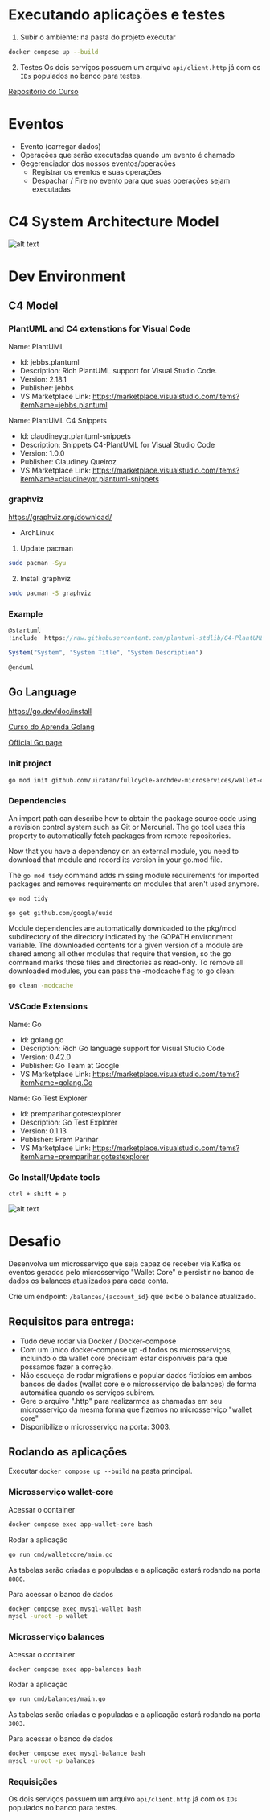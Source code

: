 # Executando aplicações e testes

1. Subir o ambiente: na pasta do projeto executar
```sh
docker compose up --build
```

2. Testes
Os dois serviços possuem um arquivo `api/client.http` já com os `IDs` populados no banco para testes.




[Repositório do Curso](https://github.com/devfullcycle/fc-eda/tree/main)
# Eventos
- Evento (carregar dados)
- Operações que serão executadas quando um evento é chamado
- Gegerenciador dos nossos eventos/operações
  - Registrar os eventos e suas operações
  - Despachar / Fire no evento para que suas operações sejam executadas


# C4 System Architecture Model

![alt text](image.png)

# Dev Environment

## C4 Model

### PlantUML and C4 extenstions for Visual Code
Name: PlantUML
- Id: jebbs.plantuml
- Description: Rich PlantUML support for Visual Studio Code.
- Version: 2.18.1
- Publisher: jebbs
- VS Marketplace Link: https://marketplace.visualstudio.com/items?itemName=jebbs.plantuml


 Name: PlantUML C4 Snippets
- Id: claudineyqr.plantuml-snippets
- Description: Snippets C4-PlantUML for Visual Studio Code
- Version: 1.0.0
- Publisher: Claudiney Queiroz
- VS Marketplace Link: https://marketplace.visualstudio.com/items?itemName=claudineyqr.plantuml-snippets

### graphviz
https://graphviz.org/download/

* ArchLinux
1. Update pacman
```zsh
sudo pacman -Syu
```

2. Install graphviz
```zsh
sudo pacman -S graphviz
```

### Example
```js
@startuml
!include  https://raw.githubusercontent.com/plantuml-stdlib/C4-PlantUML/master/C4_Container.puml

System("System", "System Title", "System Description")

@enduml
```

## Go Language
https://go.dev/doc/install

[Curso do Aprenda Golang](https://www.youtube.com/watch?v=bOlnyWOjVIo&list=PLHPgIIn9ls6-1l7h8RUClMKPHi4NoKeQF)

[Official Go page](https://go.dev/doc/code)

### Init project
```sh
go mod init github.com/uiratan/fullcycle-archdev-microservices/wallet-core
```

### Dependencies

An import path can describe how to obtain the package source code using a revision control system such as Git or Mercurial. The go tool uses this property to automatically fetch packages from remote repositories.

Now that you have a dependency on an external module, you need to download that module and record its version in your go.mod file. 

The `go mod tidy` command adds missing module requirements for imported packages and removes requirements on modules that aren't used anymore.

```sh
go mod tidy
```

```sh
go get github.com/google/uuid
```

Module dependencies are automatically downloaded to the pkg/mod subdirectory of the directory indicated by the GOPATH environment variable. The downloaded contents for a given version of a module are shared among all other modules that require that version, so the go command marks those files and directories as read-only. To remove all downloaded modules, you can pass the -modcache flag to go clean:

```sh
go clean -modcache
```

### VSCode Extensions

Name: Go
- Id: golang.go
- Description: Rich Go language support for Visual Studio Code
- Version: 0.42.0
- Publisher: Go Team at Google
- VS Marketplace Link: https://marketplace.visualstudio.com/items?itemName=golang.Go

Name: Go Test Explorer
- Id: premparihar.gotestexplorer
- Description: Go Test Explorer
- Version: 0.1.13
- Publisher: Prem Parihar
- VS Marketplace Link: https://marketplace.visualstudio.com/items?itemName=premparihar.gotestexplorer


### Go Install/Update tools
```
ctrl + shift + p
```

![alt text](image-1.png)


# Desafio
Desenvolva um microsserviço que seja capaz de receber via Kafka os eventos gerados pelo microsserviço "Wallet Core" e persistir no banco de dados os balances atualizados para cada conta.

Crie um endpoint: `/balances/{account_id}` que exibe o balance atualizado.

## Requisitos para entrega:
- Tudo deve rodar via Docker / Docker-compose
- Com um único docker-compose up -d todos os microsserviços, incluindo o da wallet core precisam estar disponíveis para que possamos fazer a correção.
- Não esqueça de rodar migrations e popular dados fictícios em ambos bancos de dados (wallet core e o microsserviço de balances) de forma automática quando os serviços subirem.
- Gere o arquivo ".http" para realizarmos as chamadas em seu microsserviço da mesma forma que fizemos no microsserviço "wallet core"
- Disponibilize o microsserviço na porta: 3003.

## Rodando as aplicações

Executar `docker compose up --build` na pasta principal.

### Microsserviço wallet-core

Acessar o container

```sh
docker compose exec app-wallet-core bash
```

Rodar a aplicação
```sh
go run cmd/walletcore/main.go
```

As tabelas serão criadas e populadas e a aplicação estará rodando na porta `8080`.

Para acessar o banco de dados
```sh
docker compose exec mysql-wallet bash
mysql -uroot -p wallet
```

### Microsserviço balances

Acessar o container

```sh
docker compose exec app-balances bash
```

Rodar a aplicação
```sh
go run cmd/balances/main.go
```

As tabelas serão criadas e populadas e a aplicação estará rodando na porta `3003`.

Para acessar o banco de dados
```sh
docker compose exec mysql-balance bash
mysql -uroot -p balances
```

### Requisições
Os dois serviços possuem um arquivo `api/client.http` já com os `IDs` populados no banco para testes.

